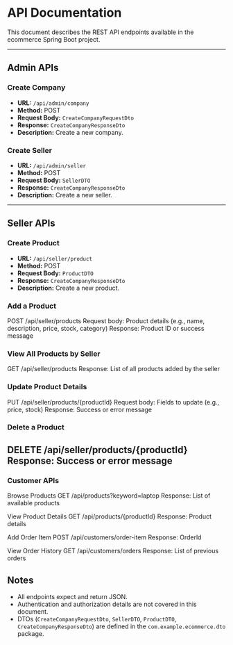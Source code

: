 # API Documentation

This document describes the REST API endpoints available in the ecommerce Spring Boot project.

---

## Admin APIs

### Create Company
- **URL:** `/api/admin/company`
- **Method:** POST
- **Request Body:** `CreateCompanyRequestDto`
- **Response:** `CreateCompanyResponseDto`
- **Description:** Create a new company.

### Create Seller
- **URL:** `/api/admin/seller`
- **Method:** POST
- **Request Body:** `SellerDTO`
- **Response:** `CreateCompanyResponseDto`
- **Description:** Create a new seller.

---

## Seller APIs

### Create Product
- **URL:** `/api/seller/product`
- **Method:** POST
- **Request Body:** `ProductDTO`
- **Response:** `CreateCompanyResponseDto`
- **Description:** Create a new product.

### Add a Product
POST /api/seller/products
Request body: Product details (e.g., name, description, price, stock, category)
Response: Product ID or success message

### View All Products by Seller
GET /api/seller/products
Response: List of all products added by the seller
### Update Product Details
PUT /api/seller/products/{productId}
Request body: Fields to update (e.g., price, stock)
Response: Success or error message

### Delete a Product
DELETE /api/seller/products/{productId}
Response: Success or error message
---

### Customer APIs

Browse Products
GET /api/products?keyword=laptop
Response: List of available products

View Product Details
GET /api/products/{productId}
Response: Product details

Add Order Item
POST /api/customers/order-item
Response: Orderld

View Order History
GET /api/customers/orders
Response: List of previous orders

## Notes
- All endpoints expect and return JSON.
- Authentication and authorization details are not covered in this document.
- DTOs (`CreateCompanyRequestDto`, `SellerDTO`, `ProductDTO`, `CreateCompanyResponseDto`) are defined in the `com.example.ecommerce.dto` package.